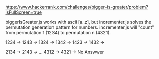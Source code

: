 https://www.hackerrank.com/challenges/bigger-is-greater/problem?isFullScreen=true

biggerIsGreater.js works with ascii [a..z], but incrementer.js solves the permutation 
generation pattern for numbers. incrementer.js will "count" from permutation 1 (1234) 
to permutation n (4321).

1234 -> 1243 -> 
1324 -> 1342 ->
1423 -> 1432 ->

2134 -> 2143 ->
...
4312 -> 4321 -> No Answwer